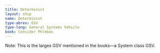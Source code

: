 ```yaml
---
title: Determinist
layout: ship
name: Determinist
type-abrev: GSV
type-long: General Systems Vehicle
book: Consider Phlebas
---
```


<span class="note">Note:</span> This is the larges GSV mentioned in the books—a System class GSV.